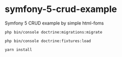 # symfony-5-crud-example
Symfony 5 CRUD example by simple html-foms

    php bin/console doctrine:migrations:migrate

    php bin/console doctrine:fixtures:load

    yarn install
